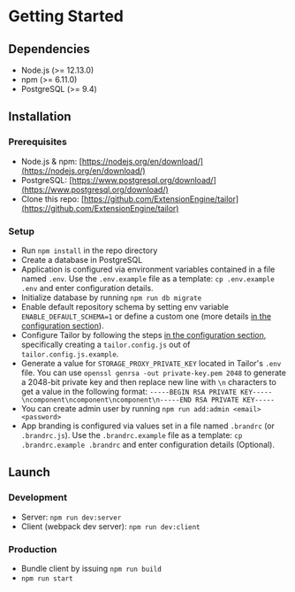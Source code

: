 # Getting Started

## Dependencies

- Node.js (>= 12.13.0)
- npm (>= 6.11.0)
- PostgreSQL (>= 9.4)

## Installation

### Prerequisites

- Node.js & npm: [https://nodejs.org/en/download/](https://nodejs.org/en/download/)
- PostgreSQL: [https://www.postgresql.org/download/](https://www.postgresql.org/download/)
- Clone this repo: [https://github.com/ExtensionEngine/tailor](https://github.com/ExtensionEngine/tailor)

### Setup

- Run `npm install` in the repo directory
- Create a database in PostgreSQL
- Application is configured via environment variables contained in a file named
  `.env`. Use the `.env.example` file as a template: `cp .env.example .env` and
  enter configuration details.
- Initialize database by running `npm run db migrate`
- Enable default repository schema by setting env variable `ENABLE_DEFAULT_SCHEMA=1` or
define a custom one (more details [in the configuration section](./configuration.md)).
- Configure Tailor by following the steps [in the configuration section](./configuration.md), specifically creating a `tailor.config.js` out of `tailor.config.js.example`.
- Generate a value for `STORAGE_PROXY_PRIVATE_KEY` located in Tailor's `.env` file. You can use `openssl genrsa -out private-key.pem 2048` to generate a 2048-bit private key and then replace new line with `\n` characters to get a value in the following format:
`-----BEGIN RSA PRIVATE KEY-----\ncomponent\ncomponent\ncomponent\n-----END RSA PRIVATE KEY-----`
- You can create admin user by running `npm run add:admin <email> <password>`
- App branding is configured via values set in a file named `.brandrc` (or
  `.brandrc.js`). Use the `.brandrc.example` file as a template: `cp
  .brandrc.example .brandrc` and enter configuration details (Optional).

## Launch

### Development

- Server: `npm run dev:server`
- Client (webpack dev server): `npm run dev:client`

### Production

- Bundle client by issuing `npm run build`
- `npm run start`